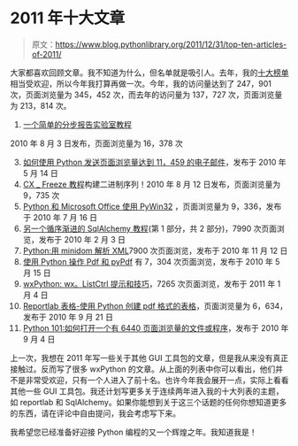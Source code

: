 # 2011 年十大文章

> 原文：<https://www.blog.pythonlibrary.org/2011/12/31/top-ten-articles-of-2011/>

大家都喜欢回顾文章。我不知道为什么，但名单就是吸引人。去年，我的[十大榜单](https://www.blog.pythonlibrary.org/2010/12/30/top-ten-articles-of-2010/)相当受欢迎，所以今年我打算再做一次。今年，我的访问量达到了 247，901 次，页面浏览量为 345，452 次，而去年的访问量为 137，727 次，页面浏览量为 213，814 次。

1.  [一个简单的分步报告实验室教程](https://www.blog.pythonlibrary.org/2010/03/08/a-simple-step-by-step-reportlab-tutorial/)

2010 年 8 月 3 日发布，页面浏览量为 16，378 次

3.  [如何使用 Python 发送页面浏览量达到 11，459 的电子邮件](https://www.blog.pythonlibrary.org/2010/05/14/how-to-send-email-with-python/)，发布于 2010 年 5 月 14 日
4.  [CX _ Freeze 教程](https://www.blog.pythonlibrary.org/2010/08/12/a-cx_freeze-tutorial-build-a-binary-series/)构建二进制序列！2010 年 8 月 12 日发布，页面浏览量为 9，735 次
5.  [Python 和 Microsoft Office 使用 PyWin32](https://www.blog.pythonlibrary.org/2010/07/16/python-and-microsoft-office-using-pywin32/) ，页面浏览量为 9，336，发布于 2010 年 7 月 16 日
6.  [另一个循序渐进的 SqlAlchemy 教程](https://www.blog.pythonlibrary.org/2010/02/03/another-step-by-step-sqlalchemy-tutorial-part-1-of-2/)(第 1 部分，共 2 部分)，7990 次页面浏览，发布于 2010 年 2 月 3 日
7.  [Python:用 minidom 解析 XML](https://www.blog.pythonlibrary.org/2010/11/12/python-parsing-xml-with-minidom/)7900 次页面浏览，发布于 2010 年 11 月 12 日
8.  [使用 Python 操作 Pdf 和 pyPdf](https://www.blog.pythonlibrary.org/2010/05/15/manipulating-pdfs-with-python-and-pypdf/) 有 7，304 次页面浏览，发布于 2010 年 5 月 15 日
9.  [wxPython: wx。ListCtrl 提示和技巧](https://www.blog.pythonlibrary.org/2011/01/04/wxpython-wx-listctrl-tips-and-tricks/)，7265 次页面浏览，发布于 2011 年 1 月 4 日
10.  [Reportlab 表格-使用 Python 创建 pdf 格式的表格](https://www.blog.pythonlibrary.org/2010/09/21/reportlab-tables-creating-tables-in-pdfs-with-python/)，页面浏览量为 6，634，发布于 2010 年 9 月 21 日
11.  [Python 101:如何打开一个有 6440 页面浏览量的文件或程序](https://www.blog.pythonlibrary.org/2010/09/04/python-101-how-to-open-a-file-or-program/)，发布于 2010 年 9 月 4 日

上一次，我想在 2011 年写一些关于其他 GUI 工具包的文章，但是我从来没有真正接触过。反而写了很多 wxPython 的文章。从上面的列表中你可以看出，他们并不是非常受欢迎，只有一个人进入了前十名。也许今年我会展开一点，实际上看看其他一些 GUI 工具包。我还计划写更多关于连续两年进入我的十大列表的主题，如 reportlab 和 SqlAlchemy。如果你能想到关于这三个话题的任何你想知道更多的东西，请在评论中自由提问，我会考虑写下来。

我希望您已经准备好迎接 Python 编程的又一个辉煌之年。我知道我是！